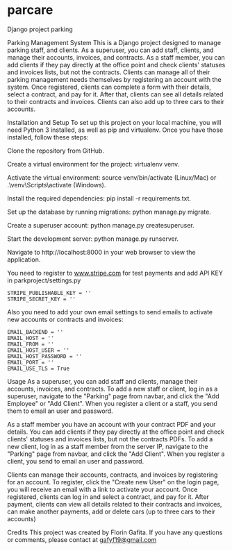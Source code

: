 # parcare
Django project parking

Parking Management System
This is a Django project designed to manage parking staff, and clients. As a superuser, you can add staff, clients, and manage their accounts, invoices, and contracts. As a staff member, you can add clients if they pay directly at the office point and check clients' statuses and invoices lists, but not the contracts. Clients can manage all of their parking management needs themselves by registering an account with the system. Once registered, clients can complete a form with their details, select a contract, and pay for it. After that, clients can see all details related to their contracts and invoices. Clients can also add up to three cars to their accounts.

Installation and Setup
To set up this project on your local machine, you will need Python 3 installed, as well as pip and virtualenv. Once you have those installed, follow these steps:

Clone the repository from GitHub.

Create a virtual environment for the project: virtualenv venv.

Activate the virtual environment: source venv/bin/activate (Linux/Mac) or .\venv\Scripts\activate (Windows).

Install the required dependencies: pip install -r requirements.txt.

Set up the database by running migrations: python manage.py migrate.

Create a superuser account: python manage.py createsuperuser.

Start the development server: python manage.py runserver.

Navigate to http://localhost:8000 in your web browser to view the application.

You need to register to www.stripe.com for test payments and add API KEY in parkproject/settings.py 

    STRIPE_PUBLISHABLE_KEY = ''
    STRIPE_SECRET_KEY = ''

Also you need to add your own email settings to send emails to activate new accounts or contracts and invoices:

    EMAIL_BACKEND = ''
    EMAIL_HOST = ''
    EMAIL_FROM = ''
    EMAIL_HOST_USER = ''
    EMAIL_HOST_PASSWORD = ''
    EMAIL_PORT = ''
    EMAIL_USE_TLS = True

Usage
As a superuser, you can add staff and clients, manage their accounts, invoices, and contracts. To add a new staff or client, log in as a superuser, navigate to the "Parking" page from navbar, and click the "Add Employee" or "Add Client". When you register a client or a staff, you send them to email an user and password.

As a staff member you have an account with your contract PDF and your details. You can add clients if they pay directly at the office point and check clients' statuses and invoices lists, but not the contracts PDFs. To add a new client, log in as a staff member from the server IP, navigate to the "Parking" page from navbar, and click the "Add Client". When you register a client, you send to email an user and password.

Clients can manage their accounts, contracts, and invoices by registering for an account. To register, click the "Create new User" on the login page, you will receive an email with a link to activate your account. Once registered, clients can log in and select a contract, and pay for it. After payment, clients can view all details related to their contracts and invoices, can make another payments, add or delete cars (up to three cars to their accounts) 

Credits
This project was created by Florin Gafita. If you have any questions or comments, please contact at gafyf19@gmail.com
